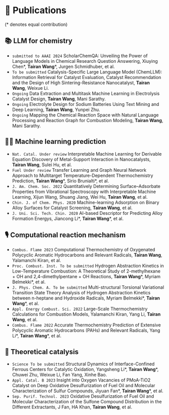 
# 📝 Publications 
(* denotes equal contribution)
## 📚 LLM for chemistry  


- ``submitted to AAAI 2024`` ScholarChemQA: Unveiling the Power of Language Models in Chemical Research Question Answering, Xiuying Chen*, **Tairan Wang**\*, Jurgen Schmidhuber, et al.
- ``To be submitted`` Catalysis-Specific Large Language Model (ChemLLM): Information Retrieval for Catalyst Evaluation, Catalyst Recommendation and the Design of High Sintering-Resistance Nanocatalyst, **Tairan Wang**, Weixue Li.
- ``Ongoing`` Data Extraction and Multitask Machine Learning in Electrolysis Catalyst Design, **Tairan Wang**, Mani Sarathy.
- ``Ongoing`` Electrolyte Design for Sodium Batteries Using Text Mining and Deep Learning, **Tairan Wang**, Yunpei Zhu.
- ``Ongoing`` Mapping the Chemical Reaction Space with Natural Language Processing and Reaction Graph for Combustion Modeling, **Tairan Wang**, Mani Sarathy.


## 🧑‍🎨 Machine learning prediction
- ``Nat. Catal. Under review`` Interpretable Machine Learning for Derivable Equation Discovery of Metal-Support Interaction in Nanocatalysts, **Tairan Wang**, Sulei Hu, et al.
- ``Fuel Under review`` Transfer Learning and Graph Neural Network Approach to Multitarget Temperature-Dependent Thermochemistry Prediction, **Tairan Wang**\*, Sirio Brunialti*, et al.
- ``J. Am. Chem. Soc. 2022`` Quantitatively Determining Surface–Adsorbate Properties from Vibrational Spectroscopy with Interpretable Machine Learning, Xijun Wang, Shuang Jiang, Wei Hu, **Tairan Wang**, et al.
- ``Chin. J. of Chem. Phys. 2020`` Machine-learning Adsorption on Binary Alloy Surfaces for Catalyst Screening, **Tairan Wang**, et al.
- ``J. Uni. Sci. Tech. Chin. 2020`` AI-based Descriptor for Predicting Alloy Formation Energys, Jiancong Li*, **Tairan Wang**\*, et al.

## 🎙 Computational reaction mechanism 

- ``Combus. Flame 2023`` Computational Thermochemistry of Oxygenated Polycyclic Aromatic Hydrocarbons and Relevant Radicals, **Tairan Wang**, Yalamanchi Kiran, et al.
- ``Proc. Combust. Inst. To be submitted`` Hydrogen Abstraction Kinetics in Low-Temperature Combustion: A Theoretical Study of 2-methylhexane + OH and 2,4-dimethylpentane + OH Reactions, **Tairan Wang**\*, Myriam Belmekki*, et al.
- ``J. Phys. Chem. A. To be submitted`` Multi-structural Torsional Variational Transition State Theory Analysis of Hydrogen Abstraction Kinetics between n-heptane and Hydroxide Radicals, Myriam Belmekki*, **Tairan Wang**\*, et al.
- ``Appl. Energy Combust. Sci. 2022`` Large-Scale Thermochemistry Calculations for Combustion Models, Yalamanchi Kiran, Yang Li, **Tairan Wang**, et al.
- ``Combus. Flame 2022`` Accurate Thermochemistry Prediction of Extensive Polycyclic Aromatic Hydrocarbons (PAHs) and Relevant Radicals, Yang Li*, **Tairan Wang**\*, et al.


## 📒 Theoretical catalysis
- ``Science To be submitted`` Structural Dynamics of Interface-Confined Ferrous Centers for Catalytic Oxidation, Yangsheng Li*, **Tairan Wang**\*, Chuwei Zhu, Weixue Li, Fan Yang, Xinhe Bao.
- ``Appl. Catal. B 2023`` Insight into Oxygen Vacancies of PMoA-TiO2 Catalyst on Deep Oxidative Desulfurization of Fuel Oil and Molecular Characterization of Sulfur Compounds, Jiyuan Fan*, **Tairan Wang**\*, et al.
- ``Sep. Purif. Technol. 2023`` Oxidative Desulfurization of Fuel Oil and Molecular Characterization of the Sulfone Compound Distribution in the Different Extractants, J Fan, HA Khan, **Tairan Wang**, et al.